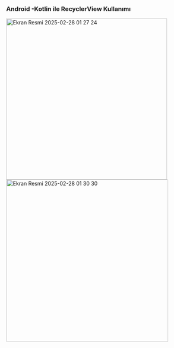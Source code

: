 ### Android -Kotlin ile RecyclerView Kullanımı
<img width="433" alt="Ekran Resmi 2025-02-28 01 27 24" src="https://github.com/user-attachments/assets/c659eb7e-65b8-47b6-a2a7-640de98b48b6" />
<img width="436" alt="Ekran Resmi 2025-02-28 01 30 30" src="https://github.com/user-attachments/assets/86e6b57a-9ff5-4dfb-9afe-4aad3ade059c" />

